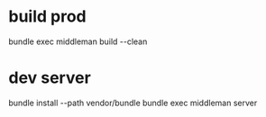 # build prod 
bundle exec middleman build --clean

# dev server
bundle install --path vendor/bundle
bundle exec middleman server
